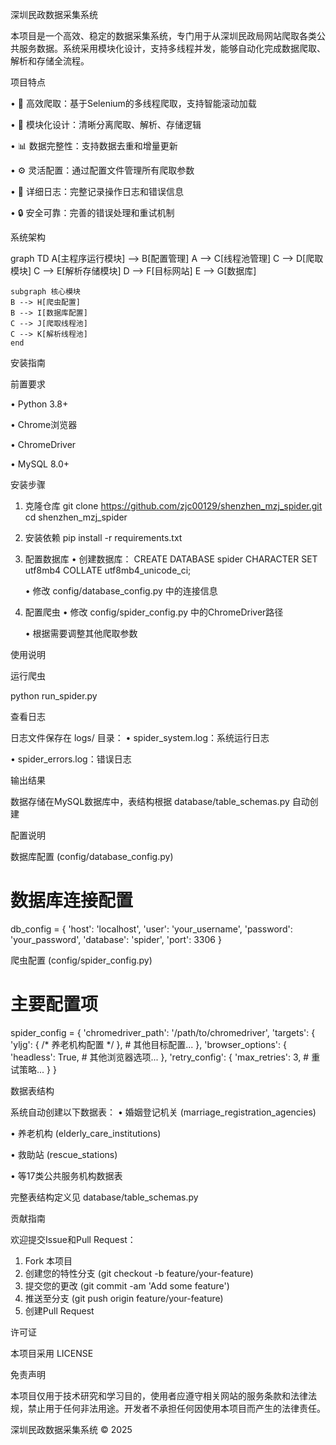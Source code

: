 深圳民政数据采集系统

本项目是一个高效、稳定的数据采集系统，专门用于从深圳民政局网站爬取各类公共服务数据。系统采用模块化设计，支持多线程并发，能够自动化完成数据爬取、解析和存储全流程。

项目特点

• 🚀 高效爬取：基于Selenium的多线程爬取，支持智能滚动加载

• 🧩 模块化设计：清晰分离爬取、解析、存储逻辑

• 📊 数据完整性：支持数据去重和增量更新

• ⚙️ 灵活配置：通过配置文件管理所有爬取参数

• 📝 详细日志：完整记录操作日志和错误信息

• 🔒 安全可靠：完善的错误处理和重试机制

系统架构

graph TD
    A[主程序运行模块] --> B[配置管理]
    A --> C[线程池管理]
    C --> D[爬取模块]
    C --> E[解析存储模块]
    D --> F[目标网站]
    E --> G[数据库]
    
    subgraph 核心模块
    B --> H[爬虫配置]
    B --> I[数据库配置]
    C --> J[爬取线程池]
    C --> K[解析线程池]
    end


安装指南

前置要求

• Python 3.8+

• Chrome浏览器

• ChromeDriver

• MySQL 8.0+

安装步骤

1. 克隆仓库
   git clone https://github.com/zjc00129/shenzhen_mzj_spider.git
   cd shenzhen_mzj_spider
   

2. 安装依赖
   pip install -r requirements.txt
   

3. 配置数据库
   • 创建数据库：
     CREATE DATABASE spider CHARACTER SET utf8mb4 COLLATE utf8mb4_unicode_ci;
     
   • 修改 config/database_config.py 中的连接信息

4. 配置爬虫
   • 修改 config/spider_config.py 中的ChromeDriver路径

   • 根据需要调整其他爬取参数

使用说明

运行爬虫

python run_spider.py


查看日志

日志文件保存在 logs/ 目录：
• spider_system.log：系统运行日志

• spider_errors.log：错误日志

输出结果

数据存储在MySQL数据库中，表结构根据 database/table_schemas.py 自动创建

配置说明

数据库配置 (config/database_config.py)

# 数据库连接配置
db_config = {
    'host': 'localhost',
    'user': 'your_username',
    'password': 'your_password',
    'database': 'spider',
    'port': 3306
}


爬虫配置 (config/spider_config.py)

# 主要配置项
spider_config = {
    'chromedriver_path': '/path/to/chromedriver',
    'targets': {
        'yljg': { /* 养老机构配置 */ },
        # 其他目标配置...
    },
    'browser_options': {
        'headless': True,
        # 其他浏览器选项...
    },
    'retry_config': {
        'max_retries': 3,
        # 重试策略...
    }
}


数据表结构

系统自动创建以下数据表：
• 婚姻登记机关 (marriage_registration_agencies)

• 养老机构 (elderly_care_institutions)

• 救助站 (rescue_stations)

• 等17类公共服务机构数据表

完整表结构定义见 database/table_schemas.py

贡献指南

欢迎提交Issue和Pull Request：
1. Fork 本项目
2. 创建您的特性分支 (git checkout -b feature/your-feature)
3. 提交您的更改 (git commit -am 'Add some feature')
4. 推送至分支 (git push origin feature/your-feature)
5. 创建Pull Request

许可证

本项目采用 LICENSE

免责声明

本项目仅用于技术研究和学习目的，使用者应遵守相关网站的服务条款和法律法规，禁止用于任何非法用途。开发者不承担任何因使用本项目而产生的法律责任。

深圳民政数据采集系统 © 2025